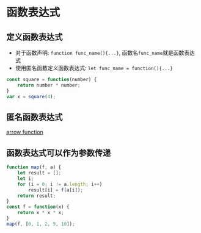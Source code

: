 # 函数表达式

## 定义函数表达式

- 对于函数声明: `function func_name(){...}`, 函数名`func_name`就是函数表达式
- 使用匿名函数定义函数表达式: `let func_name = function(){...}`

```js
const square = function(number) {
    return number * number;
}
var x = square(4);
```

## 匿名函数表达式

[arrow function](javascript-function.md#arrow-function)

## 函数表达式可以作为参数传递

```js
function map(f, a) {
    let result = [];
    let i;
    for (i = 0; i != a.length; i++)
        result[i] = f(a[i]);
    return result;
}
const f = function(x) {
    return x * x * x;
}
map(f, [0, 1, 2, 5, 10]);
```


